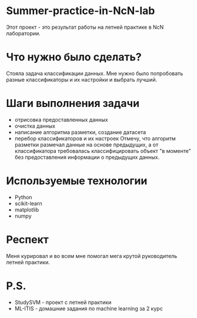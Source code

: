 # Summer-practice-in-NcN-lab
Этот проект - это результат работы на летней практике в NcN лаборатории.
# Что нужно было сделать?
Стояла задача классификации данных. Мне нужно было попробовать разные классификаторы и их настройки и выбрать лучший.
# Шаги выполнения задачи
- отрисовка предоставленных данных
- очистка данных
- написание алгоритма разметки, создание датасета
- перебор классификаторов и их настроек
Отмечу, что алгоритм разметки размечал данные на основе предыдущих, а от классификатора требовалась классифицировать
объект "в моменте" без предоставления информации о предыдущих данных.
# Используемые технологии
- Python
- scikit-learn
- matplotlib
- numpy
# Респект
Меня курировал и во всем мне помогал мега крутой руководитель летней практики.

 # P.S.
 - StudySVM - проект с летней практики
 - ML-ITIS - домашние задания по machine learning за 2 курс
